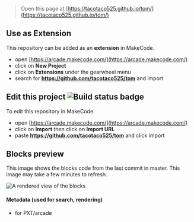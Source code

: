  


> Open this page at [https://tacotaco525.github.io/tom/](https://tacotaco525.github.io/tom/)

## Use as Extension

This repository can be added as an **extension** in MakeCode.

* open [https://arcade.makecode.com/](https://arcade.makecode.com/)
* click on **New Project**
* click on **Extensions** under the gearwheel menu
* search for **https://github.com/tacotaco525/tom** and import

## Edit this project ![Build status badge](https://github.com/tacotaco525/tom/workflows/MakeCode/badge.svg)

To edit this repository in MakeCode.

* open [https://arcade.makecode.com/](https://arcade.makecode.com/)
* click on **Import** then click on **Import URL**
* paste **https://github.com/tacotaco525/tom** and click import

## Blocks preview

This image shows the blocks code from the last commit in master.
This image may take a few minutes to refresh.

![A rendered view of the blocks](https://github.com/tacotaco525/tom/raw/master/.github/makecode/blocks.png)

#### Metadata (used for search, rendering)

* for PXT/arcade
<script src="https://makecode.com/gh-pages-embed.js"></script><script>makeCodeRender("{{ site.makecode.home_url }}", "{{ site.github.owner_name }}/{{ site.github.repository_name }}");</script>
